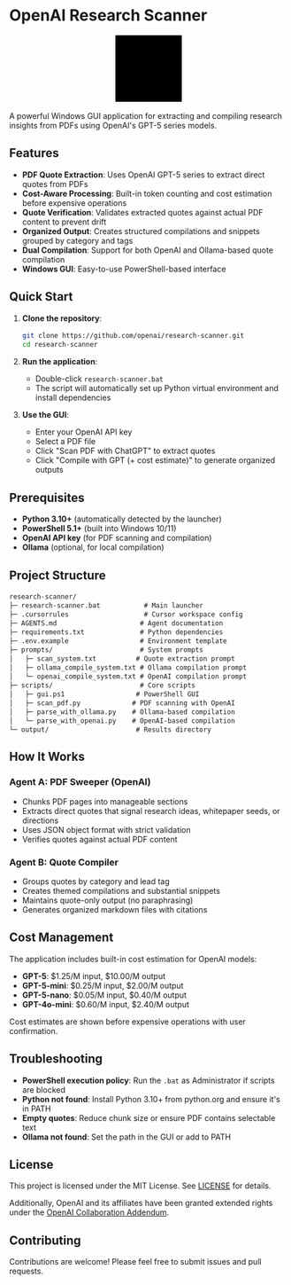 # OpenAI Research Scanner

<div align="center">
  <img src="camera-shutter.svg" alt="OpenAI Research Scanner" width="120" height="120" style="filter: brightness(0) invert(0);">
</div>

A powerful Windows GUI application for extracting and compiling research insights from PDFs using OpenAI's GPT-5 series models.

## Features

- **PDF Quote Extraction**: Uses OpenAI GPT-5 series to extract direct quotes from PDFs
- **Cost-Aware Processing**: Built-in token counting and cost estimation before expensive operations
- **Quote Verification**: Validates extracted quotes against actual PDF content to prevent drift
- **Organized Output**: Creates structured compilations and snippets grouped by category and tags
- **Dual Compilation**: Support for both OpenAI and Ollama-based quote compilation
- **Windows GUI**: Easy-to-use PowerShell-based interface

## Quick Start

1. **Clone the repository**:
   ```bash
   git clone https://github.com/openai/research-scanner.git
   cd research-scanner
   ```

2. **Run the application**:
   - Double-click `research-scanner.bat`
   - The script will automatically set up Python virtual environment and install dependencies

3. **Use the GUI**:
   - Enter your OpenAI API key
   - Select a PDF file
   - Click "Scan PDF with ChatGPT" to extract quotes
   - Click "Compile with GPT (+ cost estimate)" to generate organized outputs

## Prerequisites

- **Python 3.10+** (automatically detected by the launcher)
- **PowerShell 5.1+** (built into Windows 10/11)
- **OpenAI API key** (for PDF scanning and compilation)
- **Ollama** (optional, for local compilation)

## Project Structure

```
research-scanner/
├─ research-scanner.bat           # Main launcher
├─ .cursorrules                   # Cursor workspace config
├─ AGENTS.md                     # Agent documentation
├─ requirements.txt              # Python dependencies
├─ .env.example                  # Environment template
├─ prompts/                      # System prompts
│   ├─ scan_system.txt          # Quote extraction prompt
│   ├─ ollama_compile_system.txt # Ollama compilation prompt
│   └─ openai_compile_system.txt # OpenAI compilation prompt
├─ scripts/                      # Core scripts
│   ├─ gui.ps1                  # PowerShell GUI
│   ├─ scan_pdf.py             # PDF scanning with OpenAI
│   ├─ parse_with_ollama.py    # Ollama-based compilation
│   └─ parse_with_openai.py    # OpenAI-based compilation
└─ output/                      # Results directory
```

## How It Works

### Agent A: PDF Sweeper (OpenAI)
- Chunks PDF pages into manageable sections
- Extracts direct quotes that signal research ideas, whitepaper seeds, or directions
- Uses JSON object format with strict validation
- Verifies quotes against actual PDF content

### Agent B: Quote Compiler
- Groups quotes by category and lead tag
- Creates themed compilations and substantial snippets
- Maintains quote-only output (no paraphrasing)
- Generates organized markdown files with citations

## Cost Management

The application includes built-in cost estimation for OpenAI models:
- **GPT-5**: $1.25/M input, $10.00/M output
- **GPT-5-mini**: $0.25/M input, $2.00/M output  
- **GPT-5-nano**: $0.05/M input, $0.40/M output
- **GPT-4o-mini**: $0.60/M input, $2.40/M output

Cost estimates are shown before expensive operations with user confirmation.

## Troubleshooting

- **PowerShell execution policy**: Run the `.bat` as Administrator if scripts are blocked
- **Python not found**: Install Python 3.10+ from python.org and ensure it's in PATH
- **Empty quotes**: Reduce chunk size or ensure PDF contains selectable text
- **Ollama not found**: Set the path in the GUI or add to PATH

## License

This project is licensed under the MIT License. See [LICENSE](LICENSE) for details.

Additionally, OpenAI and its affiliates have been granted extended rights under the [OpenAI Collaboration Addendum](OPENAI_COLLABORATION_ADDENDUM.md).

## Contributing

Contributions are welcome! Please feel free to submit issues and pull requests.
